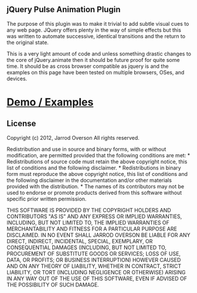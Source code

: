jQuery Pulse Animation Plugin
-----------------------------

The purpose of this plugin was to make it trivial to add subtle visual cues
to any web page. JQuery offers plenty in the way of simple effects but this was written
to automate successive, identical transitions and the return to the original state.

This is a very light amount of code and unless something drastic changes to the core of jQuery.animate then
it should be future proof for quite some time. It should be as cross browser compatible as jquery is and the
examples on this page have been tested on multiple browsers, OSes, and devices.

<a href="http://jarrodoverson.com/static/demos/jquery.pulse.html">Demo / Examples</a>
=====================================================================================


License
-------
Copyright (c) 2012, Jarrod Overson
All rights reserved.

Redistribution and use in source and binary forms, with or without
modification, are permitted provided that the following conditions are met:
    * Redistributions of source code must retain the above copyright
      notice, this list of conditions and the following disclaimer.
    * Redistributions in binary form must reproduce the above copyright
      notice, this list of conditions and the following disclaimer in the
      documentation and/or other materials provided with the distribution.
    * The names of its contributors may not be used to endorse or promote products
      derived from this software without specific prior written permission.

THIS SOFTWARE IS PROVIDED BY THE COPYRIGHT HOLDERS AND CONTRIBUTORS "AS IS" AND
ANY EXPRESS OR IMPLIED WARRANTIES, INCLUDING, BUT NOT LIMITED TO, THE IMPLIED
WARRANTIES OF MERCHANTABILITY AND FITNESS FOR A PARTICULAR PURPOSE ARE
DISCLAIMED. IN NO EVENT SHALL JARROD OVERSON BE LIABLE FOR ANY
DIRECT, INDIRECT, INCIDENTAL, SPECIAL, EXEMPLARY, OR CONSEQUENTIAL DAMAGES
(INCLUDING, BUT NOT LIMITED TO, PROCUREMENT OF SUBSTITUTE GOODS OR SERVICES;
LOSS OF USE, DATA, OR PROFITS; OR BUSINESS INTERRUPTION) HOWEVER CAUSED AND
ON ANY THEORY OF LIABILITY, WHETHER IN CONTRACT, STRICT LIABILITY, OR TORT
(INCLUDING NEGLIGENCE OR OTHERWISE) ARISING IN ANY WAY OUT OF THE USE OF THIS
SOFTWARE, EVEN IF ADVISED OF THE POSSIBILITY OF SUCH DAMAGE.
